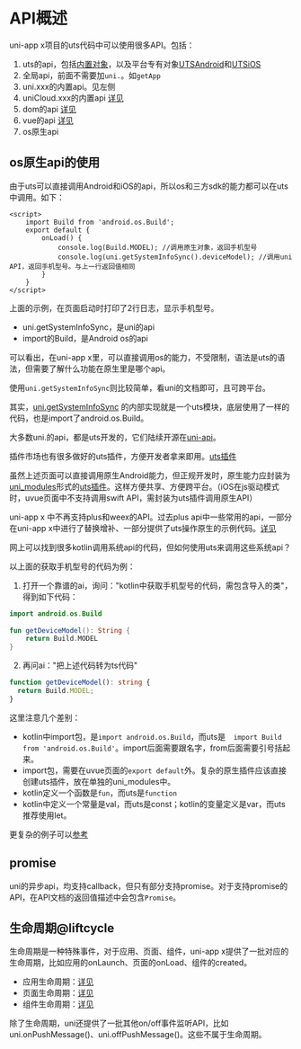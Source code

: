 # API概述

uni-app x项目的uts代码中可以使用很多API。包括：

1. uts的api，包括[内置对象](../uts/buildin-object-api/global.md)，以及平台专有对象[UTSAndroid](../uts/utsandroid.md)和[UTSiOS](../uts/utsios.md)
2. 全局api，前面不需要加`uni.`。如`getApp`
3. uni.xxx的内置api。见左侧
4. uniCloud.xxx的内置api [详见](./unicloud/README.md)
5. dom的api [详见](../dom/README.md)
6. vue的api [详见](../vue/README.md)
7. os原生api
	
## os原生api的使用
由于uts可以直接调用Android和iOS的api，所以os和三方sdk的能力都可以在uts中调用。如下：

```vue
<script>
	import Build from 'android.os.Build';
	export default {
		onLoad() {
			console.log(Build.MODEL); //调用原生对象，返回手机型号
			console.log(uni.getSystemInfoSync().deviceModel); //调用uni API，返回手机型号。与上一行返回值相同
		}
	}
</script>
```

上面的示例，在页面启动时打印了2行日志，显示手机型号。

- uni.getSystemInfoSync，是uni的api
- import的Build，是Android os的api

可以看出，在uni-app x里，可以直接调用os的能力，不受限制，语法是uts的语法，但需要了解什么功能在原生里是哪个api。

使用`uni.getSystemInfoSync`则比较简单，看uni的文档即可，且可跨平台。

其实，[uni.getSystemInfoSync](https://gitcode.net/dcloud/uni-api/-/blob/master/uni_modules/uni-getSystemInfo/utssdk/app-android/index.uts) 的内部实现就是一个uts模块，底层使用了一样的代码，也是import了android.os.Build。

大多数uni.的api，都是uts开发的，它们陆续开源在[uni-api](https://gitcode.net/dcloud/uni-api)。

插件市场也有很多做好的uts插件，方便开发者拿来即用。[uts插件](https://ext.dcloud.net.cn/?cat1=8&type=UpdatedDate)

虽然上述页面可以直接调用原生Android能力，但正规开发时，原生能力应封装为[uni_modules](https://uniapp.dcloud.net.cn/plugin/uni_modules.html)形式的[uts插件](https://uniapp.dcloud.net.cn/plugin/uts-plugin.html)。这样方便共享、方便跨平台。（iOS在js驱动模式时，uvue页面中不支持调用swift API，需封装为uts插件调用原生API）

uni-app x 中不再支持plus和weex的API。过去plus api中一些常用的api，一部分在uni-app x中进行了替换增补、一部分提供了uts操作原生的示例代码。[详见](ext.md)

网上可以找到很多kotlin调用系统api的代码，但如何使用uts来调用这些系统api？

以上面的获取手机型号的代码为例：

1. 打开一个靠谱的ai，询问："kotlin中获取手机型号的代码，需包含导入的类"，得到如下代码：
```kotlin
import android.os.Build  
  
fun getDeviceModel(): String {  
    return Build.MODEL  
}
```

2. 再问ai："把上述代码转为ts代码"
```ts
function getDeviceModel(): string {  
  return Build.MODEL;  
}
```

这里注意几个差别：
- kotlin中import包，是`import android.os.Build`，而uts是`	import Build from 'android.os.Build'`。import后面需要跟名字，from后面需要引号括起来。
- import包，需要在uvue页面的`export default`外。复杂的原生插件应该直接创建uts插件，放在单独的uni_modules中。
- kotlin定义一个函数是`fun`，而uts是`function`
- kotlin中定义一个常量是val，而uts是const；kotlin的变量定义是var，而uts推荐使用let。

更复杂的例子可以[参考](ext.md#kt2uts)

## promise
uni的异步api，均支持callback，但只有部分支持promise。对于支持promise的API，在API文档的返回值描述中会包含`Promise`。

## 生命周期@liftcycle

生命周期是一种特殊事件，对于应用、页面、组件，uni-app x提供了一批对应的生命周期，比如应用的onLaunch、页面的onLoad、组件的created。

- 应用生命周期：[详见](../collocation/app.md#applifecycle)
- 页面生命周期：[详见](../page.md#lifecycle)
- 组件生命周期：[详见](../vue/component.md#component-lifecycle)

除了生命周期，uni还提供了一批其他on/off事件监听API，比如uni.onPushMessage()、uni.offPushMessage()。这些不属于生命周期。
